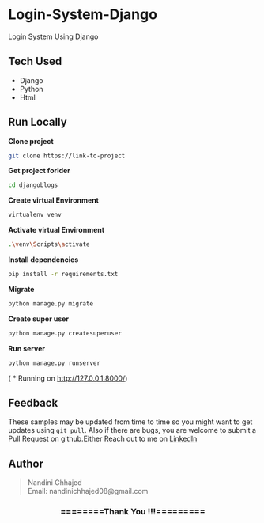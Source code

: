 # Login-System-Django
Login System Using Django

## Tech Used
- Django
- Python
- Html

## Run Locally

**Clone project**

```bash
git clone https://link-to-project
```

**Get project forlder**

```bash
cd djangoblogs
```

**Create virtual Environment**

```bash
virtualenv venv
```

**Activate virtual Environment**

```bash
.\venv\Scripts\activate
```

**Install dependencies**

```bash
pip install -r requirements.txt
```


**Migrate**

```bash
python manage.py migrate
```

 **Create super user**

```bash
python manage.py createsuperuser
```

**Run server**

```bash
python manage.py runserver
```
( * Running on http://127.0.0.1:8000/)

## Feedback

These samples may be updated from time to time so you might want to get updates
using `git pull`.  Also if there are bugs, you are welcome to submit
a Pull Request on github.Either
Reach out to me on [LinkedIn](https://linkedin.com/in/nandinichhajed)

<h2>Author</h2>
<blockquote>
  Nandini Chhajed<br>
  Email: nandinichhajed08@gmail.com
</blockquote>

<div align="center">
    <h3>========Thank You !!!=========</h3>
</div>
